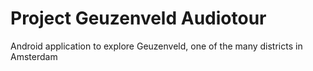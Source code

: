 Project Geuzenveld Audiotour
===================

Android application to explore Geuzenveld, one of the many districts in Amsterdam
